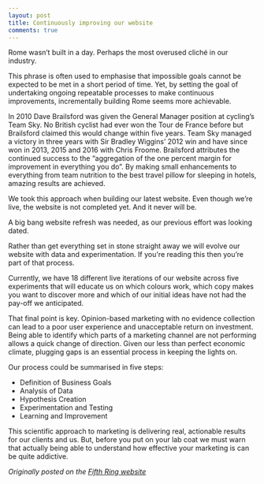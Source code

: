 ```yaml
---
layout: post
title: Continuously improving our website
comments: true
---
```


<p>Rome wasn&rsquo;t built in a day. Perhaps the most overused clich&eacute; in our industry.</p>

<p>This phrase is often used to emphasise that impossible goals cannot be expected to be met in a short period of time. Yet, by setting the goal of undertaking ongoing repeatable processes to make continuous improvements, incrementally building Rome seems more achievable.</p>

<p>In 2010 Dave Brailsford was given the General Manager position at cycling&rsquo;s Team Sky. No British cyclist had ever won the Tour de France before but Brailsford claimed this would change within five years. Team Sky managed a victory in three years with Sir Bradley Wiggins&rsquo; 2012 win and have since won in 2013, 2015 and 2016 with Chris Froome. Brailsford attributes the continued success to the &ldquo;aggregation of the one percent margin for improvement in everything you do&rdquo;. By making small enhancements to everything from team nutrition to the best travel pillow for sleeping in hotels, amazing results are achieved.</p>

<p>We took this approach when building our latest website. Even though we&rsquo;re live, the website is not completed yet. And it never will be.</p>

<p>A big bang website refresh was needed, as our previous effort was looking dated.</p>

<p>Rather than get everything set in stone straight away we will evolve our website with data and experimentation. If you&#39;re reading this then you&rsquo;re part of that process.</p>

<p>Currently, we have 18 different live iterations of our website across five experiments that will educate us on which colours work, which copy makes you want to discover more and which of our initial ideas have not had the pay-off we anticipated.</p>

<p>That final point is key. Opinion-based marketing with no evidence collection can lead to a poor user experience and unacceptable return on investment. Being able to identify which parts of a marketing channel are not performing allows a quick change of direction. Given our less than perfect economic climate, plugging gaps is an essential process in keeping the lights on.</p>

<p>Our process could be summarised in five steps:</p>

<ul>
    <li>Definition of Business Goals</li>
    <li>Analysis of Data</li>
    <li>Hypothesis Creation</li>
    <li>Experimentation and Testing</li>
    <li>Learning and Improvement</li>
</ul>

<p>This scientific approach to marketing is delivering real, actionable results for our clients and us. But, before you put on your lab coat we must warn that actually being able to understand how effective your marketing is can be quite addictive.</p>

<p><i>Originally posted on the <a href="https://www.fifthring.com/blog-insight/continuously-improving-our-website/">Fifth Ring website</a></i></p>